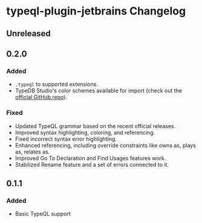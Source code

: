 <!-- Keep a Changelog guide -> https://keepachangelog.com -->

# typeql-plugin-jetbrains Changelog

## Unreleased

## 0.2.0

### Added

- `.typeql` to supported extensions.
- TypeDB Studio's color schemes available for import (check out the [official GitHub repo](https://github.com/typedb-osi/typeql-plugin-jetbrains)).

### Fixed

- Updated TypeQL grammar based on the recent official releases.
- Improved syntax highlighting, coloring, and referencing.
- Fixed incorrect syntax error highlighting.
- Enhanced referencing, including override constraints like owns as, plays as, relates as.
- Improved Go To Declaration and Find Usages features work.
- Stabilized Rename feature and a set of errors connected to it.

## 0.1.1

### Added

- Basic TypeQL support
